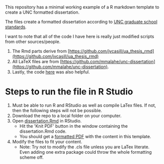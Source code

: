 This repository has a minimal working example of a R markdown template to create a UNC formatted dissertation.

The files create a formatted dissertation according to [UNC graduate school standards](http://gradschool.unc.edu/academics/thesis-diss/guide/). 

I want to note that all of the code I have here is really just modified scripts from other sources/people. 

1. The Rmd parts derive from [https://github.com/jvcasill/ua_thesis_rmd](https://github.com/jvcasill/ua_thesis_rmd) 
2. All LaTeX files are from [https://github.com/mmalahe/unc-dissertation](https://github.com/mmalahe/unc-dissertation). 
3. Lastly, the code  [here](https://rosannavanhespenresearch.wordpress.com/2016/02/03/writing-your-thesis-with-r-markdown-1-getting-started/) was also helpful. 

# Steps to run the file in R Studio

1. Must be able to run R and RStudio as well as compile LaTex files. If not, then the following steps will not be possible.
2. Download the repo to a local folder on your computer.
3. Open [dissertation.Rmd](dissertation.Rmd) in RStudio.
    * Hit the 'Knit PDF' button in the window containing the dissertation.Rmd code.
    * You should get a [formatted PDF](dissertation.pdf) with the content in this template.
4. Modify the files to fit your content. 
   * Note: Try not to modify the .cls file unless you are LaTex literate. Even adding one extra package could throw the whole formatting scheme off.

